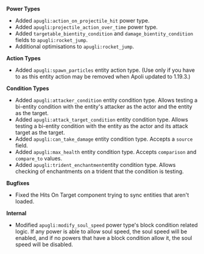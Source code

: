 **Power Types**
- Added `apugli:action_on_projectile_hit` power type.
- Added `apugli:projectile_action_over_time` power type.
- Added `targetable_bientity_condition` and `damage_bientity_condition` fields to `apugli:rocket_jump`.
- Additional optimisations to `apugli:rocket_jump`.

**Action Types**
- Added `apugli:spawn_particles` entity action type. (Use only if you have to as this entity action may be removed when Apoli updated to 1.19.3.)

**Condition Types**
- Added `apugli:attacker_condition` entity condition type. Allows testing a bi-entity condition with the entity's attacker as the actor and the entity as the target.
- Added `apugli:attack_target_condition` entity condition type. Allows testing a bi-entity condition with the entity as the actor and its attack target as the target.
- Added `apugli:can_take_damage` entity condition type. Accepts a `source` field.
- Added `apugli:max_health` entity condition type. Accepts `comparison` and `compare_to` values.
- Added `apugli:trident_enchantment`entity condition type. Allows checking of enchantments on a trident that the condition is testing.

**Bugfixes**
- Fixed the Hits On Target component trying to sync entities that aren't loaded.

**Internal**
- Modified `apugli:modify_soul_speed` power type's block condition related logic. If any power is able to allow soul speed, the soul speed will be enabled, and if no powers that have a block condition allow it, the soul speed will be disabled.